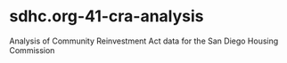 sdhc.org-41-cra-analysis
========================

Analysis of Community Reinvestment Act data for the San Diego Housing Commission
